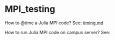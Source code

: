 # MPI_testing

How to @time a Julia MPI code? See: [timing.md](https://github.com/zhaotianjing/MPI_testing/blob/master/timing.md)

How to run Julia MPI code on campus server? See:

